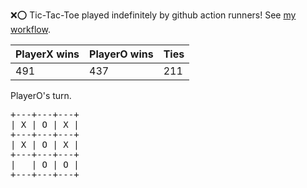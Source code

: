 :x::o: Tic-Tac-Toe played indefinitely by github action runners! See [my workflow](.github/workflows/play.yaml).

|PlayerX wins|PlayerO wins|Ties|
|-|-|-|
|491|437|211|

PlayerO's turn.

<pre>
+---+---+---+
| X | O | X |
+---+---+---+
| X | O | X |
+---+---+---+
|   | O | O |
+---+---+---+
</pre>
